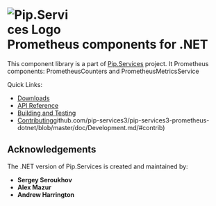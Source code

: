# <img src="https://github.com/pip-services3/pip-services3/raw/master/design/Logo.png" alt="Pip.Services Logo" style="max-width:30%"> <br/> Prometheus components for .NET

This component library is a part of [Pip.Services](https://github.com/pip-services3/pip-services3) project.
It Prometheus components: PrometheusCounters and PrometheusMetricsService

Quick Links:

* [Downloads](https://github.com/pip-services3-dotnet/pip-services3-prometheus-dotnet/blob/master/doc/Downloads.md)
* [API Reference](https://rawgit.com/pip-services3-dotnet/pip-services3-prometheus-dotnet/master/doc/api/index.html)
* [Building and Testing](https://github.com/pip-services3-dotnet/pip-services3-prometheus-dotnet/blob/master/doc/Development.md)
* [Contributing](https://github.com/pip-services3-dotnet/pip-services3-prometheus-dotnet/blob/master/doc/Development.md/#contrib)github.com/pip-services3/pip-services3-prometheus-dotnet/blob/master/doc/Development.md/#contrib)

## Acknowledgements

The .NET version of Pip.Services is created and maintained by:
- **Sergey Seroukhov**
- **Alex Mazur**
- **Andrew Harrington**
